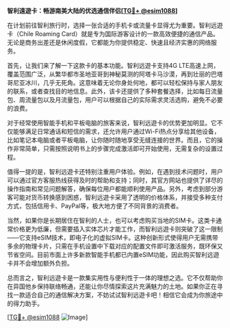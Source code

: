 **智利遠遊卡：畅游南美大陆的优选通信伴侣[[TG💪+ @esim1088](https://t.me/s/esim1088)]**

在计划前往智利旅行时，选择一张合适的手机卡或流量卡显得尤为重要。智利远遊卡（Chile Roaming Card）就是专为国际游客设计的一款高效便捷的通信产品。无论是商务出差还是休闲度假，它都能为你提供稳定、快速且经济实惠的网络服务。

首先，让我们来了解一下这款卡的基本功能。智利远遊卡支持4G LTE高速上网，覆盖范围广泛，从繁华都市圣地亚哥到神秘莫测的阿塔卡马沙漠，再到壮丽的巴塔哥尼亚冰川，几乎无死角。这意味着无论你身处何地，都可以轻松保持与家人朋友的联系，或者查找目的地信息。此外，该卡还提供了多种套餐选择，比如每日流量包、周流量包以及月流量包，用户可以根据自己的实际需求灵活选购，避免不必要的浪费。

对于经常使用智能手机和平板电脑的旅客来说，智利远遊卡的优势更加明显。它不仅能够满足日常通话和短信的需求，还允许用户通过Wi-Fi热点分享给其他设备，比如笔记本电脑或者平板电脑，让你随时随地享受无缝连接的世界。而且，它的操作非常简单，只需按照说明书上的步骤完成激活即可开始使用，无需复杂的设置过程。

值得一提的是，智利远遊卡还特别注重用户体验。例如，在遇到技术问题时，用户可以通过官方客服热线获得及时的帮助和支持；同时，其官方网站也提供了详尽的操作指南和常见问题解答，确保每位用户都能顺利使用产品。另外，考虑到部分游客可能对货币转换感到困惑，智利远遊卡采用了透明的价格体系，并接受多种支付方式，包括信用卡、PayPal等，极大地方便了不同背景的消费者。

当然，如果你是长期居住在智利的人士，也可以考虑购买当地的SIM卡。这类卡通常价格更为低廉，但需要插入实体芯片才能工作，而智利远遊卡则突破了这一限制——它支持eSIM技术，即电子化的虚拟SIM卡。这种创新形式使得用户无需携带多余的物理卡片，只需在手机设置中下载对应的配置文件即可激活服务，既环保又节省空间。目前市面上许多新款智能手机都已内置eSIM功能，因此购买智利远遊卡并不会增加额外负担。

总而言之，智利远遊卡是一款集实用性与便利性于一体的理想之选。它不仅帮助你在异国他乡保持联络畅通，还能让你尽情探索这片充满魅力的土地。如果你正在寻找一款适合自己的通信解决方案，不妨试试智利远遊卡吧！相信它会成为你旅途中的得力助手。

[[TG💪+ @esim1088](https://t.me/s/esim1088) ![Image](https://i.postimg.cc/4NQfJmqS/Snipaste-2025-05-13-00-14-12.png)]
